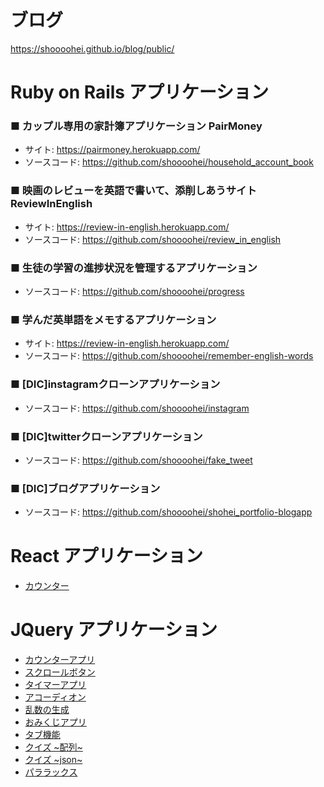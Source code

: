 # ブログ
https://shoooohei.github.io/blog/public/

# Ruby on Rails アプリケーション
### ■ カップル専用の家計簿アプリケーション PairMoney
- サイト: https://pairmoney.herokuapp.com/
- ソースコード: https://github.com/shoooohei/household_account_book

### ■ 映画のレビューを英語で書いて、添削しあうサイト ReviewInEnglish
- サイト: https://review-in-english.herokuapp.com/
- ソースコード: https://github.com/shoooohei/review_in_english

### ■ 生徒の学習の進捗状況を管理するアプリケーション
- ソースコード: https://github.com/shoooohei/progress

### ■ 学んだ英単語をメモするアプリケーション
- サイト: https://review-in-english.herokuapp.com/
- ソースコード: https://github.com/shoooohei/remember-english-words

### ■ [DIC]instagramクローンアプリケーション
- ソースコード: https://github.com/shoooohei/instagram

### ■ [DIC]twitterクローンアプリケーション
- ソースコード: https://github.com/shoooohei/fake_tweet

### ■ [DIC]ブログアプリケーション
- ソースコード: https://github.com/shoooohei/shohei_portfolio-blogapp

# React アプリケーション
- [カウンター](https://shoooohei.github.io/practice-simple-count-react-redux-app/)

# JQuery アプリケーション
- [カウンターアプリ](https://shoooohei.github.io/javascript/counter_app/)
- [スクロールボタン](https://shoooohei.github.io/javascript/scroll_button/)
- [タイマーアプリ](https://shoooohei.github.io/javascript/timer_app/)
- [アコーディオン](https://shoooohei.github.io/javascript/accordion)
- [乱数の生成](https://shoooohei.github.io/javascript/random_number)
- [おみくじアプリ](https://shoooohei.github.io/javascript/omikuji_app)
- [タブ機能](https://shoooohei.github.io/javascript/tab)
- [クイズ \~配列\~](https://shoooohei.github.io/javascript/quiz_app_array)
- [クイズ \~json\~](https://shoooohei.github.io/javascript/quiz_app_json)
- [パララックス](https://shoooohei.github.io/javascript/parallax)
